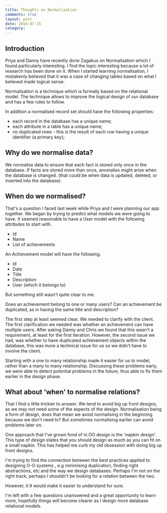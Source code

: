 ```yaml
---
title: Thoughts on Normalisation
comments: true
layout: post
date: 2016-07-15
category: 
---
```


## Introduction

Priya and Danny have recently done Zagakus on Normalisation which I found particularly interesting. I find the topic interesting because a lot of research has been done on it.
When I started learning normalisation, I mistakenly believed that it was a case of changing tables based on what I believed made logical sense.

Normalisation is a technique which is formally based on the relational model. The technique allows to improve the logical design of our database and has a few rules to follow. 

In addition a normalised record set should have the following properties:

- each record in the database has a unique name;
- each attribute in a table has a unique name;
- no duplicated rows - this is the result of each row having a unique identifier (a primary key);

## Why do we normalise data?
We normalise data to ensure that each fact is stored only once in the database. If facts are stored more than once, anomalies might arise when the database is changed. (that could be when data is updated, deleted, or inserted into the database).

## When do we normalised?

That's a question I faced last week while Priya and I were planning our app together. 
We began by trying to predict what models we were going to have. 
It seemed reasonable to have a User model with the following attributes to start with. 

- Id 
- Name
- List of achievements 

An Achievement model will have the following. 

- Id 
- Date 
- Title
- Description 
- User (which it belongs to) 

But something still wasn't quite clear to me.

Does an achievement belong to one or many users? Can an achievement be duplicated, as in having the same title and description? 

The first step at least seemed clear. We needed to clarify with the client. The first clarification we needed was whether an achievement can have multiple users. After asking Danny and Chris we found that this wasn't a requirement, at least for the first iteration.
However, the second issue we had, was whether to have duplicated achievement objects within the database, this was more a technical issue for us so we didn't have to involve the client.

Starting with a one to many relationship made it easier for us to model, rather than a  many to many relationship.
Discussing these problems early, we were able to detect potential problems in the future, thus able to fix them earlier in the design phase.

## What about 'when' to normalise relations? 

That I find a little trickier to answer. We tend to avoid big up front designs, as we may not need some of the aspects of the design.
Normalisation being a form of design,  does that mean we avoid normalising in the beginning because we don't need to? But sometimes normalising earlier can avoid problems later on. 

One approach that I've grown fond of in OO design is the *'napkin design'*.
 This type of design states that you should design as much as you can fit on a small napkin. This has helped me curb my old obsession with doing big up front designs. 

 I'm trying to find the connection between the best practices applied to designing O-O systems ,  e.g minimising duplication, finding right abstractions, etc and the way we design databases. Perhaps I'm not on the right track, perhaps I shouldn't be looking for a relation between the two. 

 However, it It would make it easier to understand for sure. 

 I'm left with a few questions unanswered and a great opportunity to learn more, hopefully things will become clearer as I design more database relational models.

